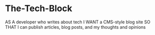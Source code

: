 # The-Tech-Block

AS A developer who writes about tech
I WANT a CMS-style blog site
SO THAT I can publish articles, blog posts, and my thoughts and opinions
